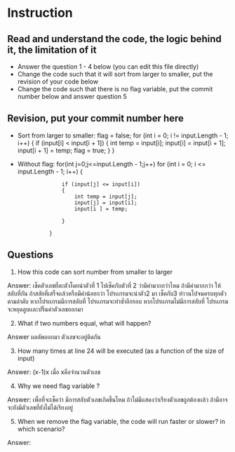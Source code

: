 ﻿# Instruction

## Read and understand the code, the logic behind it, the limitation of it
* Answer the question 1 - 4 below (you can edit this file directly)
* Change the code such that it will sort from larger to smaller, put the revision of your code below
* Change the code such that there is no flag variable, put the commit number below and answer question 5 


## Revision, put your commit number here
* Sort from larger to smaller:
flag = false;
                for (int i = 0; i != input.Length - 1; i++)
                {
                    if (input[i] < input[i + 1])
                    {
                        int temp = input[i];
                        input[i] = input[i + 1];
                        input[i + 1] = temp;
                        flag = true;
                    }
                }
* Without flag:
 for(int j=0;j<=input.Length - 1;j++)
                for (int i = 0; i <= input.Length - 1; i++)
                {
                   
                    if (input[j] <= input[i])
                    {
                        int temp = input[j];
                        input[j] = input[i];
                        input[i ] = temp;
                    
                    }
         
                }

## Questions
1. How this code can sort number from smaller to larger
 
Answer: เช็คตัวเลขที่ละตัวโดยนำตัวที่ 1 ไปเช็คกับตัวที่ 2 ว่ามีค่ามากกว่าไหม ถ้ามีค่ามากกว่า ให้สลับที่กัน ถ้าสลัยที่เสร็จเเล้วหรือมีค่าน้อยกว่า โปรเเกรมจะนำตัว2 มา เช็คกับ3  ทำวนไปจนครบทุกตัว ตามลำดับ 
หากโปรเเกรมมีการสลับที่ โปรเเกรมจะทำซ้ำอีกรอบ 
หากโปรเเกรมไม่มีการสลับที่ โปรเเกรมจะหยุดลูบเเละปริ้นค่าตัวเลขออกมา

2. What if two numbers equal, what will happen? 

Answer ผลลัพออกมา ตัวเลขจะอยู่ติดกัน 

3. How many times at line 24 will be executed (as a function of the size of input) 

Answer: (x-1)x เมื่อ xคือจำนวนตัวเลข

4. Why we need flag variable ? 

Answer: เพื่อที่จะเช็คว่า มีการสลับตัวเลขเกิดขึ้นไหม ถ้าไม่มีเเสดงว่าเรียงตัวเลขถูกต้องเเล้ว ถ้ามีอาจจะยังมีตัวเลขที่ยังไม่ได้เรียงอยู่  

5. When we remove the flag variable, the code will run faster or slower? in which scenario? 

Answer: